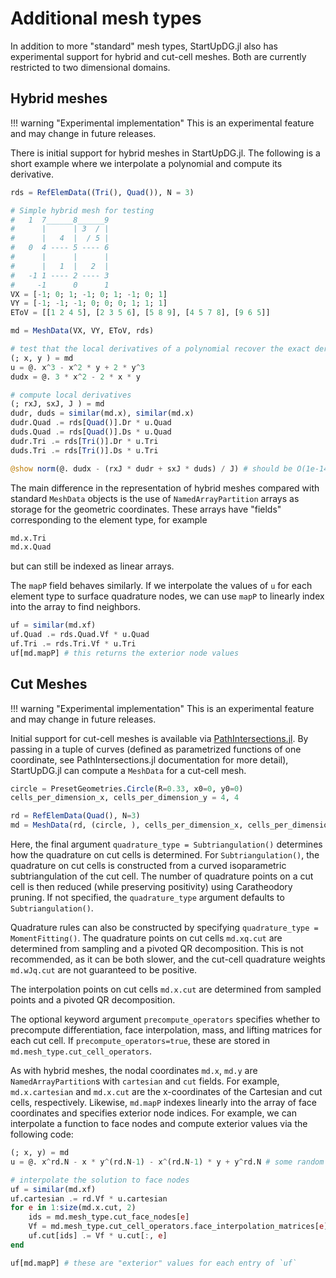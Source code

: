 # Additional mesh types

In addition to more "standard" mesh types, StartUpDG.jl also has experimental support for hybrid and cut-cell meshes. Both are currently restricted to two dimensional domains.

## Hybrid meshes

!!! warning "Experimental implementation"
    This is an experimental feature and may change in future releases.

There is initial support for hybrid meshes in StartUpDG.jl. The following is a 
short example where we interpolate a polynomial and compute its derivative.
```julia
rds = RefElemData((Tri(), Quad()), N = 3)

# Simple hybrid mesh for testing
#   1  7______8______9
#      |      | 3  / |
#      |   4  |  / 5 |
#   0  4 ---- 5 ---- 6 
#      |      |      |
#      |   1  |   2  |
#   -1 1 ---- 2 ---- 3
#     -1      0      1
VX = [-1; 0; 1; -1; 0; 1; -1; 0; 1]
VY = [-1; -1; -1; 0; 0; 0; 1; 1; 1]
EToV = [[1 2 4 5], [2 3 5 6], [5 8 9], [4 5 7 8], [9 6 5]]

md = MeshData(VX, VY, EToV, rds)

# test that the local derivatives of a polynomial recover the exact derivative
(; x, y ) = md
u = @. x^3 - x^2 * y + 2 * y^3
dudx = @. 3 * x^2 - 2 * x * y

# compute local derivatives
(; rxJ, sxJ, J ) = md
dudr, duds = similar(md.x), similar(md.x)
dudr.Quad .= rds[Quad()].Dr * u.Quad
duds.Quad .= rds[Quad()].Ds * u.Quad
dudr.Tri .= rds[Tri()].Dr * u.Tri
duds.Tri .= rds[Tri()].Ds * u.Tri

@show norm(@. dudx - (rxJ * dudr + sxJ * duds) / J) # should be O(1e-14)
```

The main difference in the representation of hybrid meshes compared with standard `MeshData` objects 
is the use of `NamedArrayPartition` arrays as storage for the geometric coordinates. These arrays have 
"fields" corresponding to the element type, for example
```julia
md.x.Tri
md.x.Quad
```
but can still be indexed as linear arrays. 

The `mapP` field behaves similarly. If we interpolate the values of `u` for each element type to surface
quadrature nodes, we can use `mapP` to linearly index into the array to find neighbors. 
```julia
uf = similar(md.xf)
uf.Quad .= rds.Quad.Vf * u.Quad
uf.Tri .= rds.Tri.Vf * u.Tri
uf[md.mapP] # this returns the exterior node values
```

## Cut Meshes

!!! warning "Experimental implementation"
    This is an experimental feature and may change in future releases.

Initial support for cut-cell meshes is available via [PathIntersections.jl](https://github.com/cgt3/pathintersections.jl). By passing in a tuple of curves (defined as parametrized functions of one coordinate, see PathIntersections.jl documentation for more detail), StartUpDG.jl can compute a `MeshData` for a cut-cell mesh. 
```julia
circle = PresetGeometries.Circle(R=0.33, x0=0, y0=0)
cells_per_dimension_x, cells_per_dimension_y = 4, 4

rd = RefElemData(Quad(), N=3)
md = MeshData(rd, (circle, ), cells_per_dimension_x, cells_per_dimension_y, Subtriangulation(); precompute_operators=true)
```
Here, the final argument `quadrature_type = Subtriangulation()` determines how the quadrature on cut cells is determined. For `Subtriangulation()`, the quadrature on cut cells is constructed from a curved isoparametric subtriangulation of the cut cell. The number of quadrature points on a cut cell is then reduced (while preserving positivity) using Caratheodory pruning. If not specified, the `quadrature_type` argument defaults to `Subtriangulation()`. 

Quadrature rules can also be constructed by specifying `quadrature_type = MomentFitting()`. The quadrature points on cut cells `md.xq.cut` are determined from sampling and a pivoted QR decomposition. This is not recommended, as it can be both slower, and the cut-cell quadrature weights `md.wJq.cut` are not guaranteed to be positive. 

The interpolation points on cut cells `md.x.cut` are determined from sampled points and a pivoted QR decomposition. 

The optional keyword argument `precompute_operators` specifies whether to precompute differentiation, face interpolation, mass, and lifting matrices for each cut cell. If 
`precompute_operators=true`, these are stored in `md.mesh_type.cut_cell_operators`. 

As with hybrid meshes, the nodal coordinates `md.x`, `md.y` are `NamedArrayPartition`s with `cartesian` and `cut` fields. For example, `md.x.cartesian` and `md.x.cut` are the x-coordinates of the Cartesian and cut cells, respectively. Likewise, `md.mapP` indexes linearly into the array of face coordinates and specifies exterior node indices. For example, we can interpolate a function to face nodes and compute exterior values via the following code:
```julia
(; x, y) = md
u = @. x^rd.N - x * y^(rd.N-1) - x^(rd.N-1) * y + y^rd.N # some random function 

# interpolate the solution to face nodes
uf = similar(md.xf) 
uf.cartesian .= rd.Vf * u.cartesian
for e in 1:size(md.x.cut, 2)
    ids = md.mesh_type.cut_face_nodes[e]
    Vf = md.mesh_type.cut_cell_operators.face_interpolation_matrices[e]
    uf.cut[ids] .= Vf * u.cut[:, e]
end

uf[md.mapP] # these are "exterior" values for each entry of `uf`
```